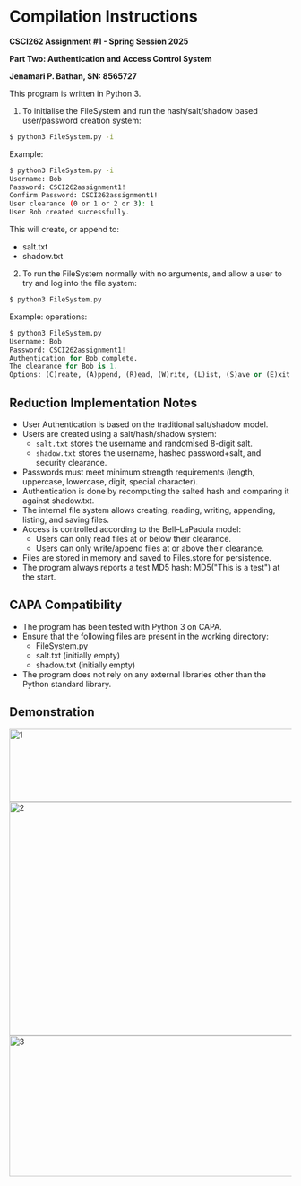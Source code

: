 # Compilation Instructions

**CSCI262 Assignment #1 - Spring Session 2025**

**Part Two: Authentication and Access Control System**

**Jenamari P. Bathan, SN: 8565727**

This program is written in Python 3.

1. To initialise the FileSystem and run the hash/salt/shadow based user/password creation system:
```bash
$ python3 FileSystem.py -i
```

Example:
```bash
$ python3 FileSystem.py -i
Username: Bob
Password: CSCI262assignment1!
Confirm Password: CSCI262assignment1!
User clearance (0 or 1 or 2 or 3): 1
User Bob created successfully.
```

This will create, or append to:
- salt.txt
- shadow.txt

2. To run the FileSystem normally with no arguments, and allow a user to try and log into the file system:
```python
$ python3 FileSystem.py
```

Example: 
operations:
```python
$ python3 FileSystem.py
Username: Bob
Password: CSCI262assignment1!
Authentication for Bob complete.
The clearance for Bob is 1.
Options: (C)reate, (A)ppend, (R)ead, (W)rite, (L)ist, (S)ave or (E)xit.
```
## Reduction Implementation Notes
- User Authentication is based on the traditional salt/shadow model.
- Users are created using a salt/hash/shadow system:
    - `salt.txt` stores the username and randomised 8-digit salt.
    - `shadow.txt` stores the username, hashed password+salt, and security clearance.
- Passwords must meet minimum strength requirements (length, uppercase, lowercase, digit, special character).
- Authentication is done by recomputing the salted hash and comparing it against shadow.txt.
- The internal file system allows creating, reading, writing, appending, listing, and saving files.
- Access is controlled according to the Bell–LaPadula model:
    - Users can only read files at or below their clearance.
    - Users can only write/append files at or above their clearance.
- Files are stored in memory and saved to Files.store for persistence.
- The program always reports a test MD5 hash: MD5("This is a test") at the start.

## CAPA Compatibility
- The program has been tested with Python 3 on CAPA.
- Ensure that the following files are present in the working directory:
  - FileSystem.py
  - salt.txt (initially empty)
  - shadow.txt (initially empty)
- The program does not rely on any external libraries other than the Python standard library.

## Demonstration
<img width="539" height="130" alt="1" src="https://github.com/user-attachments/assets/11ee4209-113e-40f8-a402-c84b225d74e2" />
<img width="563" height="417" alt="2" src="https://github.com/user-attachments/assets/1ef40111-69e8-41bb-aae8-a222e4ff0f73" />
<img width="563" height="251" alt="3" src="https://github.com/user-attachments/assets/75b21124-ceaf-4730-ab13-4459794a5c05" />



